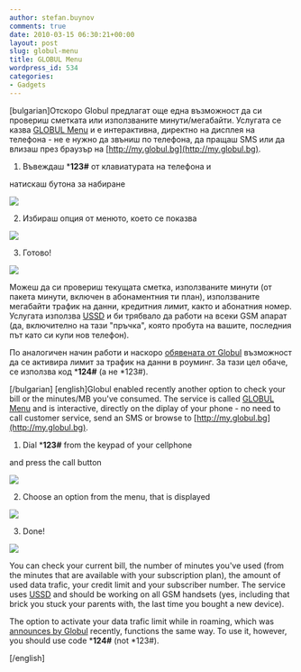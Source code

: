 ```yaml
---
author: stefan.buynov
comments: true
date: 2010-03-15 06:30:21+00:00
layout: post
slug: globul-menu
title: GLOBUL Menu
wordpress_id: 534
categories:
- Gadgets
---
```


[bulgarian]Отскоро Globul предлагат още една възможност да си провериш сметката или използваните минути/мегабайти. Услугата се казва [GLOBUL Menu](http://www.globul.bg/bg/service.html?id=682) и е интерактивна, директно на дисплея на телефона - не е нужно да звъниш по телефона, да пращаш SMS или да влизаш през браузър на [http://my.globul.bg](http://my.globul.bg).








1. Въвеждаш ***123#** от клавиатурата на телефона и

натискаш бутона  за набиране


[![](http://buynov.com/wordpress/wp-content/uploads/2010/03/GlobulMenu_dial-200x300.png)](http://buynov.com/wordpress/wp-content/uploads/2010/03/GlobulMenu_dial.png)






2. Избираш опция от менюто, което се показва


[![](http://buynov.com/wordpress/wp-content/uploads/2010/03/GlobulMenu_main-200x300.png)](http://buynov.com/wordpress/wp-content/uploads/2010/03/GlobulMenu_main.png)






3. Готово!


[![](http://buynov.com/wordpress/wp-content/uploads/2010/03/GlobulMenu_data-200x300.png)](http://buynov.com/wordpress/wp-content/uploads/2010/03/GlobulMenu_data.png)




Можеш да си провериш текущата сметка, използваните минути (от пакета минути, включен в абонаментния ти план), използваните мегабайти трафик на данни, кредитния лимит, както и абонатния номер. Услугата използва [USSD](http://en.wikipedia.org/wiki/Unstructured_Supplementary_Service_Data) и би трябвало да работи на всеки GSM апарат (да, включително на тази "пръчка", която пробута на вашите, последния път като си купи нов телефон).

По аналогичен начин работи и наскоро [обявената от Globul](http://www.globul.bg/bg/news.html?id=8223) възможност да се активира лимит за трафик на данни в роуминг. За тази цел обаче, се използва код ***124#** (а не *123#).

[/bulgarian]
[english]Globul enabled recently another option to check your bill or the minutes/MB you've consumed. The service is called [GLOBUL Menu](http://www.globul.bg/eng/service.html?id=682) and is interactive, directly on the diplay of your phone - no need to call customer service, send an SMS or browse to [http://my.globul.bg](http://my.globul.bg).








1. Dial ***123#** from the keypad of your cellphone

and press the  call button


[![](http://buynov.com/wordpress/wp-content/uploads/2010/03/GlobulMenu_dial-200x300.png)](http://buynov.com/wordpress/wp-content/uploads/2010/03/GlobulMenu_dial.png)






2. Choose an option from the menu, that is displayed


[![](http://buynov.com/wordpress/wp-content/uploads/2010/03/GlobulMenu_main-200x300.png)](http://buynov.com/wordpress/wp-content/uploads/2010/03/GlobulMenu_main.png)






3. Done!


[![](http://buynov.com/wordpress/wp-content/uploads/2010/03/GlobulMenu_data-200x300.png)](http://buynov.com/wordpress/wp-content/uploads/2010/03/GlobulMenu_data.png)




You can check your current bill, the number of minutes you've used (from the minutes that are available with your subscription plan), the amount of used data trafic, your credit limit and your subscriber number. The service uses [USSD](http://en.wikipedia.org/wiki/Unstructured_Supplementary_Service_Data) and should be working on all GSM handsets (yes, including that brick you stuck your parents with, the last time you bought a new device).

The option to activate your data trafic limit while in roaming, which was [announces by Globul](http://www.globul.bg/eng/news.html?id=8223) recently, functions the same way. To use it, however, you should use code ***124#** (not *123#).

[/english]
